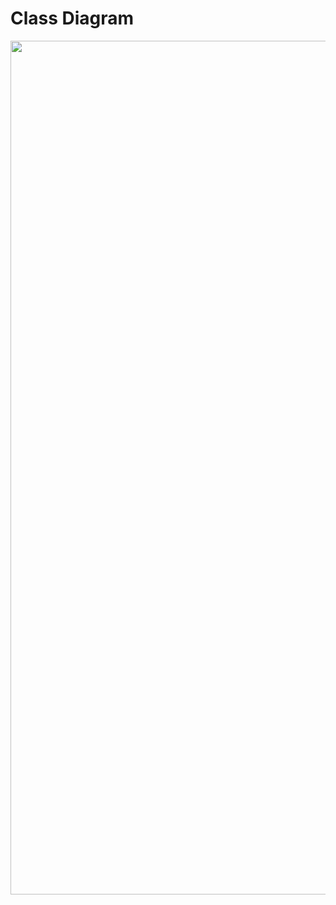 # **Class Diagram**
<Image src = "https://github.com/SACHSTech/ics4u-oop-assignment-valarieshek/blob/main/src/OopAssignment/ClassDiagram.png" width="1024px" height="1366px">
